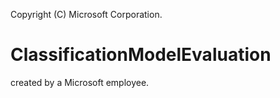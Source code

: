 Copyright (C) Microsoft Corporation.

# ClassificationModelEvaluation

created by a Microsoft employee.